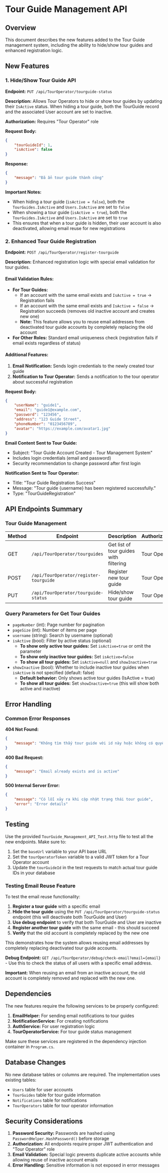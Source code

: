 # Tour Guide Management API

## Overview
This document describes the new features added to the Tour Guide management system, including the ability to hide/show tour guides and enhanced registration logic.

## New Features

### 1. Hide/Show Tour Guide API
**Endpoint:** `PUT /api/TourOperator/tourguide-status`

**Description:** Allows Tour Operators to hide or show tour guides by updating their `IsActive` status. When hiding a tour guide, both the TourGuide record and the associated User account are set to inactive.

**Authorization:** Requires "Tour Operator" role

**Request Body:**
```json
{
    "tourGuideId": 1,
    "isActive": false
}
```

**Response:**
```json
{
    "message": "Đã ẩn tour guide thành công"
}
```

**Important Notes:**
- When hiding a tour guide (`isActive = false`), both the `TourGuides.IsActive` and `Users.IsActive` are set to `false`
- When showing a tour guide (`isActive = true`), both the `TourGuides.IsActive` and `Users.IsActive` are set to `true`
- This ensures that when a tour guide is hidden, their user account is also deactivated, allowing email reuse for new registrations

### 2. Enhanced Tour Guide Registration
**Endpoint:** `POST /api/TourOperator/register-tourguide`

**Description:** Enhanced registration logic with special email validation for tour guides.

#### Email Validation Rules:
- **For Tour Guides:** 
  - If an account with the same email exists and `IsActive = true` → Registration fails
  - If an account with the same email exists and `IsActive = false` → Registration succeeds (removes old inactive account and creates new one)
  - **Note:** This feature allows you to reuse email addresses from deactivated tour guide accounts by completely replacing the old account
- **For Other Roles:** Standard email uniqueness check (registration fails if email exists regardless of status)

#### Additional Features:
1. **Email Notification:** Sends login credentials to the newly created tour guide
2. **Notification to Tour Operator:** Sends a notification to the tour operator about successful registration

**Request Body:**
```json
{
    "userName": "guide1",
    "email": "guide1@example.com",
    "password": "123456",
    "address": "123 Guide Street",
    "phoneNumber": "0123456789",
    "avatar": "https://example.com/avatar1.jpg"
}
```

**Email Content Sent to Tour Guide:**
- Subject: "Tour Guide Account Created - Tour Management System"
- Includes login credentials (email and password)
- Security recommendation to change password after first login

**Notification Sent to Tour Operator:**
- Title: "Tour Guide Registration Success"
- Message: "Tour guide {username} has been registered successfully."
- Type: "TourGuideRegistration"

## API Endpoints Summary

### Tour Guide Management
| Method | Endpoint | Description | Authorization |
|--------|----------|-------------|---------------|
| GET | `/api/TourOperator/tourguides` | Get list of tour guides with filtering | Tour Operator |
| POST | `/api/TourOperator/register-tourguide` | Register new tour guide | Tour Operator |
| PUT | `/api/TourOperator/tourguide-status` | Hide/show tour guide | Tour Operator |

### Query Parameters for Get Tour Guides
- `pageNumber` (int): Page number for pagination
- `pageSize` (int): Number of items per page
- `username` (string): Search by username (optional)
- `isActive` (bool): Filter by active status (optional)
  - **To show only active tour guides:** Set `isActive=true` or omit the parameter
  - **To show only inactive tour guides:** Set `isActive=false`
  - **To show all tour guides:** Set `isActive=null` and `showInactive=true`
- `showInactive` (bool): Whether to include inactive tour guides when `isActive` is not specified (default: false)
  - **Default behavior:** Only shows active tour guides (IsActive = true)
  - **To show all tour guides:** Set `showInactive=true` (this will show both active and inactive)

## Error Handling

### Common Error Responses

**404 Not Found:**
```json
{
    "message": "Không tìm thấy tour guide với id này hoặc không có quyền cập nhật."
}
```

**400 Bad Request:**
```json
{
    "message": "Email already exists and is active"
}
```

**500 Internal Server Error:**
```json
{
    "message": "Có lỗi xảy ra khi cập nhật trạng thái tour guide",
    "error": "Error details"
}
```

## Testing

Use the provided `TourGuide_Management_API_Test.http` file to test all the new endpoints. Make sure to:

1. Set the `baseUrl` variable to your API base URL
2. Set the `tourOperatorToken` variable to a valid JWT token for a Tour Operator account
3. Update the `tourGuideId` in the test requests to match actual tour guide IDs in your database

### Testing Email Reuse Feature

To test the email reuse functionality:

1. **Register a tour guide** with a specific email
2. **Hide the tour guide** using the `PUT /api/TourOperator/tourguide-status` endpoint (this will deactivate both TourGuide and User)
3. **Use debug endpoint** to verify that both TourGuide and User are inactive
4. **Register another tour guide** with the same email - this should succeed
5. **Verify** that the old account is completely replaced by the new one

This demonstrates how the system allows reusing email addresses by completely replacing deactivated tour guide accounts.

**Debug Endpoint:** `GET /api/TourOperator/debug/check-email?email={email}` - Use this to check the status of all users with a specific email address.

**Important:** When reusing an email from an inactive account, the old account is completely removed and replaced with the new one.

## Dependencies

The new features require the following services to be properly configured:

1. **EmailHelper:** For sending email notifications to tour guides
2. **NotificationService:** For creating notifications
3. **AuthService:** For user registration logic
4. **TourOperatorService:** For tour guide status management

Make sure these services are registered in the dependency injection container in `Program.cs`.

## Database Changes

No new database tables or columns are required. The implementation uses existing tables:
- `Users` table for user accounts
- `TourGuides` table for tour guide information
- `Notifications` table for notifications
- `TourOperators` table for tour operator information

## Security Considerations

1. **Password Security:** Passwords are hashed using `PasswordHelper.HashPassword()` before storage
2. **Authorization:** All endpoints require proper JWT authentication and "Tour Operator" role
3. **Email Validation:** Special logic prevents duplicate active accounts while allowing reuse of inactive account emails
4. **Error Handling:** Sensitive information is not exposed in error messages 
